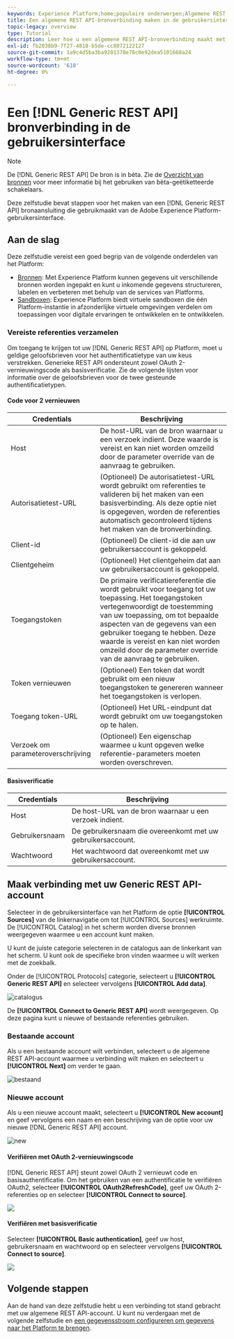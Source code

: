```yaml
---
keywords: Experience Platform;home;populaire onderwerpen;Algemene REST API
title: Een algemene REST API-bronverbinding maken in de gebruikersinterface
topic-legacy: overview
type: Tutorial
description: Leer hoe u een algemene REST API-bronverbinding maakt met de gebruikersinterface van Adobe Experience Platform.
exl-id: fb2038b9-7f27-4818-b5de-cc8072122127
source-git-commit: 1a9c4d5ba3ba9201378e78c0e92dea5101668a24
workflow-type: tm+mt
source-wordcount: '610'
ht-degree: 0%

---
```


# Een [!DNL Generic REST API] bronverbinding in de gebruikersinterface

>[!NOTE]
>
> De [!DNL Generic REST API] De bron is in bèta. Zie de [Overzicht van bronnen](../../../../home.md#terms-and-conditions) voor meer informatie bij het gebruiken van bèta-geëtiketteerde schakelaars.

Deze zelfstudie bevat stappen voor het maken van een [!DNL Generic REST API] bronaansluiting die gebruikmaakt van de Adobe Experience Platform-gebruikersinterface.

## Aan de slag

Deze zelfstudie vereist een goed begrip van de volgende onderdelen van het Platform:

* [Bronnen](../../../../home.md): Met Experience Platform kunnen gegevens uit verschillende bronnen worden ingepakt en kunt u inkomende gegevens structureren, labelen en verbeteren met behulp van de services van Platforms.
* [Sandboxen](../../../../../sandboxes/home.md): Experience Platform biedt virtuele sandboxen die één Platform-instantie in afzonderlijke virtuele omgevingen verdelen om toepassingen voor digitale ervaringen te ontwikkelen en te ontwikkelen.

### Vereiste referenties verzamelen

Om toegang te krijgen tot uw [!DNL Generic REST API] op Platform, moet u geldige geloofsbrieven voor het authentificatietype van uw keus verstrekken. Generieke REST API ondersteunt zowel OAuth 2-vernieuwingscode als basisverificatie. Zie de volgende lijsten voor informatie over de geloofsbrieven voor de twee gesteunde authentificatietypen.

#### Code voor 2 vernieuwen

| Credentials | Beschrijving |
| --- | --- |
| Host | De host-URL van de bron waarnaar u een verzoek indient. Deze waarde is vereist en kan niet worden omzeild door de parameter override van de aanvraag te gebruiken. |
| Autorisatietest-URL | (Optioneel) De autorisatietest-URL wordt gebruikt om referenties te valideren bij het maken van een basisverbinding. Als deze optie niet is opgegeven, worden de referenties automatisch gecontroleerd tijdens het maken van de bronverbinding. |
| Client-id | (Optioneel) De client-id die aan uw gebruikersaccount is gekoppeld. |
| Clientgeheim | (Optioneel) Het clientgeheim dat aan uw gebruikersaccount is gekoppeld. |
| Toegangstoken | De primaire verificatiereferentie die wordt gebruikt voor toegang tot uw toepassing. Het toegangstoken vertegenwoordigt de toestemming van uw toepassing, om tot bepaalde aspecten van de gegevens van een gebruiker toegang te hebben. Deze waarde is vereist en kan niet worden omzeild door de parameter override van de aanvraag te gebruiken. |
| Token vernieuwen | (Optioneel) Een token dat wordt gebruikt om een nieuw toegangstoken te genereren wanneer het toegangstoken is verlopen. |
| Toegang token-URL | (Optioneel) Het URL-eindpunt dat wordt gebruikt om uw toegangstoken op te halen. |
| Verzoek om parameteroverschrijving | (Optioneel) Een eigenschap waarmee u kunt opgeven welke referentie-parameters moeten worden overschreven. |


#### Basisverificatie

| Credentials | Beschrijving |
| --- | --- |
| Host | De host-URL van de bron waarnaar u een verzoek indient. |
| Gebruikersnaam | De gebruikersnaam die overeenkomt met uw gebruikersaccount. |
| Wachtwoord | Het wachtwoord dat overeenkomt met uw gebruikersaccount. |

## Maak verbinding met uw Generic REST API-account

Selecteer in de gebruikersinterface van het Platform de optie **[!UICONTROL Sources]** van de linkernavigatie om tot [!UICONTROL Sources] werkruimte. De [!UICONTROL Catalog] in het scherm worden diverse bronnen weergegeven waarmee u een account kunt maken.

U kunt de juiste categorie selecteren in de catalogus aan de linkerkant van het scherm. U kunt ook de specifieke bron vinden waarmee u wilt werken met de zoekbalk.

Onder de [!UICONTROL Protocols] categorie, selecteert u **[!UICONTROL Generic REST API]** en selecteer vervolgens **[!UICONTROL Add data]**.

![catalogus](../../../../images/tutorials/create/generic-rest/catalog.png)

De **[!UICONTROL Connect to Generic REST API]** wordt weergegeven. Op deze pagina kunt u nieuwe of bestaande referenties gebruiken.

### Bestaande account

Als u een bestaande account wilt verbinden, selecteert u de algemene REST API-account waarmee u verbinding wilt maken en selecteert u **[!UICONTROL Next]** om verder te gaan.

![bestaand](../../../../images/tutorials/create/generic-rest/existing.png)

### Nieuwe account

Als u een nieuwe account maakt, selecteert u **[!UICONTROL New account]** en geef vervolgens een naam en een beschrijving van de optie voor uw nieuwe [!DNL Generic REST API] account.

![new](../../../../images/tutorials/create/generic-rest/new.png)

#### Verifiëren met OAuth 2-vernieuwingscode

[!DNL Generic REST API] steunt zowel OAuth 2 vernieuwt code en basisauthentificatie. Om het gebruiken van een authentificatie te verifiëren OAuth2, selecteer **[!UICONTROL OAuth2RefreshCode]**, geef uw OAuth 2-referenties op en selecteer **[!UICONTROL Connect to source]**.

![](../../../../images/tutorials/create/generic-rest/oauth2.png)

#### Verifiëren met basisverificatie

Selecteer **[!UICONTROL Basic authentication]**, geef uw host, gebruikersnaam en wachtwoord op en selecteer vervolgens **[!UICONTROL Connect to source]**.

![](../../../../images/tutorials/create/generic-rest/basic-authentication.png)

## Volgende stappen

Aan de hand van deze zelfstudie hebt u een verbinding tot stand gebracht met uw algemene REST API-account. U kunt nu verdergaan met de volgende zelfstudie en [een gegevensstroom configureren om gegevens naar het Platform te brengen](../../dataflow/protocols.md).

